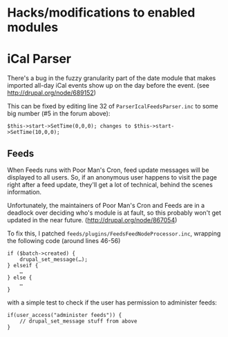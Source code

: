 # Hacks/modifications to enabled modules

# iCal Parser

There's a bug in the fuzzy granularity part of the date module that makes imported all-day iCal events show up on the day before the event. (see http://drupal.org/node/689152)

This can be fixed by editing line 32 of `ParserIcalFeedsParser.inc` to some big number (#5 in the forum above):

	$this->start->SetTime(0,0,0); changes to $this->start->SetTime(10,0,0);

## Feeds

When Feeds runs with Poor Man's Cron, feed update messages will be displayed to all users. So, if an anonymous user happens to visit the page right after a feed update, they'll get a lot of technical, behind the scenes information. 

Unfortunately, the maintainers of Poor Man's Cron and Feeds are in a deadlock over deciding who's module is at fault, so this probably won't get updated in the near future. (http://drupal.org/node/867054)

To fix this, I patched `feeds/plugins/FeedsFeedNodeProcessor.inc`, wrapping the following code (around lines 46-56)

	if ($batch->created) {
		drupal_set_message(…);
	} elseif {
		…
	} else {
		…
	}

with a simple test to check if the user has permission to administer feeds:

	if(user_access("administer feeds")) {
		// drupal_set_message stuff from above
	}

